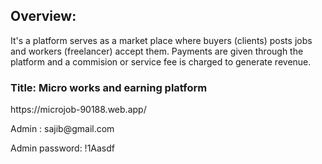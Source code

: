 <h2>Overview: </h2>
<p>It's a platform serves as a market place where buyers (clients) posts jobs and workers (freelancer) accept them. Payments are given through the platform and a commision or service fee is charged to generate revenue.</p>
<h3>Title: Micro works and earning platform</h3>
https://microjob-90188.web.app/
<p>Admin :  sajib@gmail.com</p>
<p>Admin password:  !1Aasdf</p>

